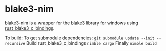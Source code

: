 # blake3-nim

blake3-nim is a wrapper for the [blake3](https://github.com/BLAKE3-team/BLAKE3) library for windows using [rust_blake3_c_bindings](https://github.com/zmeyc/rust_blake3_c_bindings).

To build:
To get submodule dependencies:
```git submodule update --init --recursive```
Build rust_blake3_c_bindings
```nimble cargo```
Finally
```nimble build```
